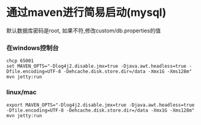 # 通过maven进行简易启动(mysql)

默认数据库密码是root, 如果不符,修改custom/db.properties的值

### 在windows控制台

```
chcp 65001
set MAVEN_OPTS="-Dlog4j2.disable.jmx=true -Djava.awt.headless=true -Dfile.encoding=UTF-8 -Dehcache.disk.store.dir=/data -Xmx1G -Xms128m"
mvn jetty:run
```

### linux/mac

```
export MAVEN_OPTS="-Dlog4j2.disable.jmx=true -Djava.awt.headless=true -Dfile.encoding=UTF-8 -Dehcache.disk.store.dir=/data -Xmx1G -Xms128m"
mvn jetty:run
```
